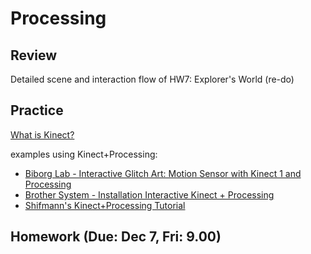 # Processing

## Review

Detailed scene and interaction flow of HW7: Explorer's World (re-do)

## Practice

 [What is Kinect?](https://www.youtube.com/watch?v=bydLSVVuaRM)

examples using Kinect+Processing:
- [Biborg Lab - Interactive Glitch Art: Motion Sensor with Kinect 1 and Processing](https://www.youtube.com/watch?v=xw-7R1tRvdM)
- [Brother System - Installation Interactive Kinect + Processing](https://www.youtube.com/watch?v=KLOB-T1mgdY)
- [Shifmann's Kinect+Processing Tutorial](https://www.youtube.com/watch?v=QmVNgdapJJM)

## Homework (Due: Dec 7, Fri: 9.00)
